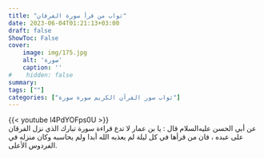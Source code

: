 ```yaml
---
title: "ثواب من قرأ سورة الفرقان"
date: 2023-06-04T01:21:13+03:00
draft: false
ShowToc: False
cover:
    image: img/175.jpg
    alt: 'صورة'
    caption: ''
#    hidden: false
summary: 
tags: [""]
categories: ["ثواب سور القرآن الكريم سورة سورة"]
---
```

{{< youtube l4PdYOFps0U >}} 
<br>
عن أبي الحسن عليه‌السلام قال : يا بن عمار لا تدع قراءة سورة تبارك الذي نزل
الفرقان على عبده ، فان من قرأها في كل ليلة لم يعذبه الله أبدا ولم
يحاسبه وكان منزله في الفردوس الأعلى.

